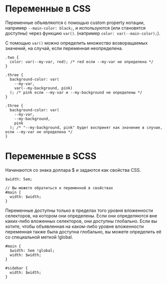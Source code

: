 # Переменные в CSS
Переменные объявляются с помощью custom property нотации, например `--main-color: black;`, и используются (или становятся доступны) через функцию `var()`. (например `color: var(--main-color);`).

С помощью `var()` можно определить _множество_ возворащаемых значений, на случай, если переменная неопределена.
```
.two {
  color: var(--my-var, red); /* red если --my-var не определена */
}

.three {
  background-color: var(
    --my-var,
    var(--my-background, pink)
  ); /* pink если --my-var и --my-background не определены */
}

.three {
  background-color: var(
    --my-var,
    --my-background,
    pink
  ); /* "--my-background, pink" будет воспринят как значение в случае, если --my-var не определена */
}
```
# Переменные в SCSS
Начинаются со знака доллара $ и задаются как свойства CSS.
```
$width: 5em;

// Вы можете обратиться к переменной в свойствах
#main {
  width: $width;
}
```
Переменные доступны только в пределах того уровня вложенности селекторов, на котором они определены. Если они определяются вне каких-либо вложенных селекторов, они доступны глобально. Если вы хотите, чтобы объявленная на каком-либо уровне вложенности переменная также была доступна глобально, вы можете определить её со специальной меткой !global.
```
#main {
  $width: 5em !global;
  width: $width;
}

#sidebar {
  width: $width;
}
```
